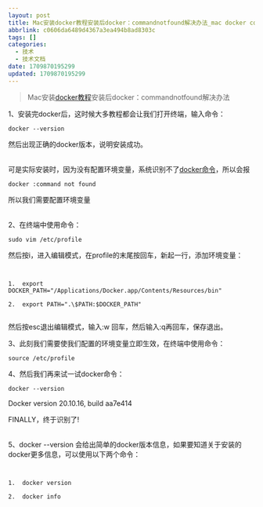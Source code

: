 ```yaml
---
layout: post
title: Mac安装docker教程安装后docker：commandnotfound解决办法_mac docker command not found-CSDN博客
abbrlink: c0606da6489d4367a3ea494b8ad8303c
tags: []
categories:
  - 技术
  - 技术文档
date: 1709870195299
updated: 1709870195299
---
```


> Mac安装[docker教程](https://so.csdn.net/so/search?q=docker%E6%95%99%E7%A8%8B\&spm=1001.2101.3001.7020)安装后docker：commandnotfound解决办法

1、安装完docker后，这时候⼤多教程都会让我们打开终端，输⼊命令：

```
docker --version
```

然后出现正确的docker版本，说明安装成功。\
 

可是实际安装时，因为没有配置环境变量，系统识别不了[docker命令](https://so.csdn.net/so/search?q=docker%E5%91%BD%E4%BB%A4\&spm=1001.2101.3001.7020)，所以会报

```
docker :command not found
```

所以我们需要配置环境变量\
 

2、在终端中使⽤命令：

```
sudo vim /etc/profile
```

然后按i，进⼊编辑模式，在profile的末尾按回车，新起⼀⾏，添加环境变量：

```


1.  export DOCKER_PATH="/Applications/Docker.app/Contents/Resources/bin"
    
2.  export PATH=".\$PATH:$DOCKER_PATH"
    

```

然后按esc退出编辑模式，输⼊:w 回车，然后输⼊:q再回车，保存退出。

3、此刻我们需要使我们配置的环境变量⽴即⽣效，在终端中使⽤命令：

```
source /etc/profile
```

4、然后我们再来试⼀试docker命令：

```
docker --version
```

Docker version 20.10.16, build aa7e414

FINALLY，终于识别了!\
 

5、docker --version 会给出简单的docker版本信息，如果要知道关于安装的docker更多信息，可以使⽤以下两个命令：

```


1.  docker version
    
2.  docker info
    

```
